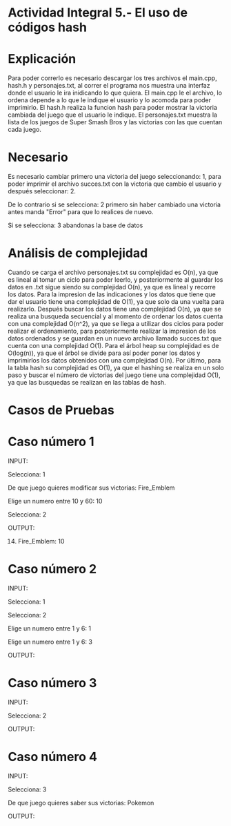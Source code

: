 # Actividad Integral 5.- El uso de códigos hash

# Explicación

Para poder correrlo es necesario descargar los tres archivos el main.cpp, hash.h y personajes.txt, al correr el programa nos muestra una interfaz donde el usuario le ira inidicando lo que quiera. El main.cpp le el archivo, lo ordena depende a lo que le indique el usuario y lo acomoda para poder imprimirlo. El hash.h realiza la funcion hash para poder mostrar la victoria cambiada del juego que el usuario le indique. El personajes.txt muestra la lista de los juegos de Super Smash Bros y las victorias con las que cuentan cada juego.

# Necesario

Es necesario cambiar primero una victoria del juego seleccionando: 1, para poder imprimir el archivo succes.txt con la victoria que cambio el usuario y después seleccionar: 2. 

De lo contrario si se selecciona: 2 primero sin haber cambiado una victoria antes manda "Error" para que lo realices de nuevo.

Si se selecciona: 3 abandonas la base de datos

# Análisis de complejidad

Cuando se carga el archivo personajes.txt su complejidad es O(n), ya que es lineal al tomar un ciclo para poder leerlo, y posteriormente al guardar los datos en .txt sigue siendo su complejidad O(n), ya que es lineal y recorre los datos. Para la impresion de las indicaciones y los datos que tiene que dar el usuario tiene una complejidad de O(1), ya que solo da una vuelta para realizarlo. Después buscar los datos tiene una complejidad O(n), ya que se realiza una busqueda secuencial y al momento de ordenar los datos cuenta con una complejidad O(n^2), ya que se llega a utilizar dos ciclos para poder realizar el ordenamiento, para posteriormente realizar la impresion de los datos ordenados y se guardan en un nuevo archivo llamado succes.txt que cuenta con una complejidad O(1). Para el árbol heap su complejidad es de O(log(n)), ya que el árbol se divide para así poder poner los datos y imprimirlos los datos obtenidos con una complejidad O(n). Por último, para la tabla hash su complejidad es O(1), ya que el hashing se realiza en un solo paso y buscar el número de victorias del juego tiene una complejidad O(1), ya que las busquedas se realizan en las tablas de hash.


# Casos de Pruebas

# Caso número 1

INPUT:

Selecciona: 1 

De que juego quieres modificar sus victorias: Fire_Emblem

Elige un numero entre 10 y 60: 10

Selecciona: 2

OUTPUT:

14. Fire_Emblem: 10


# Caso número 2

INPUT:

Selecciona: 1

Selecciona: 2

Elige un numero entre 1 y 6: 1

Elige un numero entre 1 y 6: 3

OUTPUT:



# Caso número 3

INPUT:

Selecciona: 2

OUTPUT:




# Caso número 4

INPUT:

Selecciona: 3

De que juego quieres saber sus victorias: Pokemon

OUTPUT:

